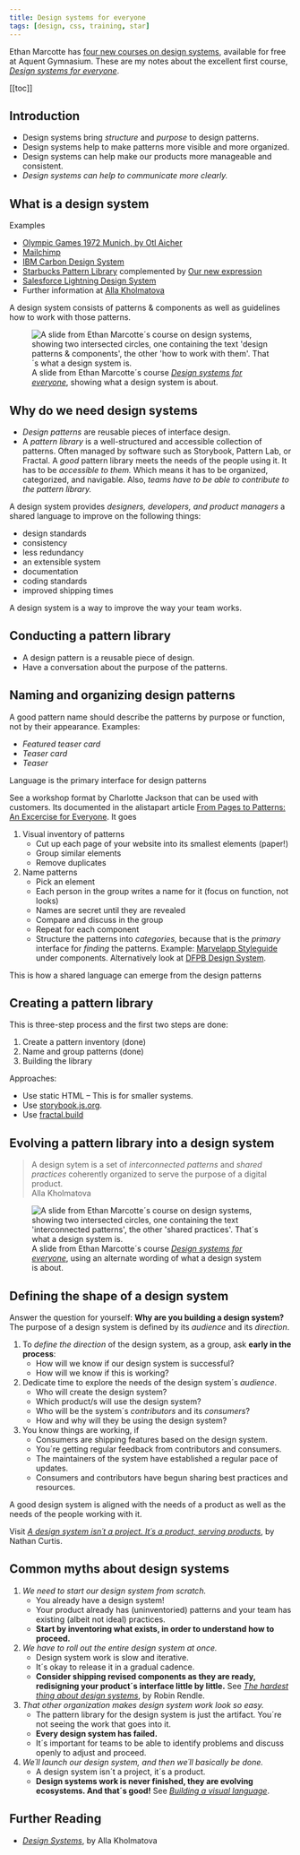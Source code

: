 ```yaml
---
title: Design systems for everyone
tags: [design, css, training, star]
---
```

Ethan Marcotte has [four new courses on design systems](https://thegymnasium.com/design-systems), available for free at Aquent Gymnasium. These are my notes about the excellent first course, *[Design systems for everyone](https://thegymnasium.com/design-systems#everyone)*.

[[toc]]

## Introduction

- Design systems bring *structure* and *purpose* to design patterns. 
- Design systems help to make patterns more visible and more organized. 
- Design systems can help make our products more manageable and consistent. 
- *Design systems can help to communicate more clearly.*

## What is a design system

Examples

- [Olympic Games 1972 Munich, by Otl Aicher](https://www.munich72collected.com/)
- [Mailchimp](https://ux.mailchimp.com/patterns)
- [IBM Carbon Design System](https://carbondesignsystem.com)
- [Starbucks Pattern Library](https://starbucks.com/developer/pattern-library) complemented by [Our new expression](https://creative.starbucks.com)
- [Salesforce Lightning Design System](https://lightningdesignsystem.com)
- Further information at [Alla Kholmatova](https://craftui.com)
    
A design system consists of patterns & components as well as guidelines how to work with those patterns.

<figure>
<img src="/img/design/what-is-a-design-system.png" alt="A slide from Ethan Marcotte´s course on design systems, showing two intersected circles, one containing the text 'design patterns & components', the other 'how to work with them'. That´s what a design system is.">
<figcaption>A slide from Ethan Marcotte´s course <em><a href="https://thegymnasium.com/design-systems#everyone">Design systems for everyone</a></em>, showing what a design system is about.</figcaption>
</figure>

## Why do we need design systems

- *Design patterns* are reusable pieces of interface design.
- A *pattern library* is a well-structured and accessible collection of patterns. Often managed by software such as Storybook, Pattern Lab, or Fractal. A *good* pattern library meets the needs of the people using it. It has to be *accessible to them.* Which means it has to be organized, categorized, and navigable. Also, *teams have to be able to contribute to the pattern library.*

A design system provides *designers, developers, and product managers* a shared language to improve on the following things:

- design standards
- consistency
- less redundancy
- an extensible system
- documentation
- coding standards
- improved shipping times

A design system is a way to improve the way your team works.

## Conducting a pattern library

- A design pattern is a reusable piece of design.
- Have a conversation about the purpose of the patterns.

## Naming and organizing design patterns

A good pattern name should describe the patterns by purpose or function, not by their appearance. Examples:

- *Featured teaser card*
- *Teaser card*
- *Teaser*

Language is the primary interface for design patterns

See a workshop format by Charlotte Jackson that can be used with customers. Its documented in the alistapart article [From Pages to Patterns: An Excercise for Everyone](https://alistapart.com/article/from-pages-to-patterns-an-exercise-for-everyone). It goes

1. Visual inventory of patterns
	- Cut up each page of your website into its smallest elements (paper!)
	- Group similar elements
	- Remove duplicates
2. Name patterns
	- Pick an element
	- Each person in the group writes a name for it (focus on function, not looks)
	- Names are secret until they are revealed
	- Compare and discuss in the group
	- Repeat for each component
	- Structure the patterns into *categories,* because that is the *primary* interface for *finding* the patterns. Example: [Marvelapp Styleguide](https://marvelapp.com/styleguide/overview/introduction) under components. Alternatively look at [DFPB Design System](https//cfpg.github.io/design-system/).

This is how a shared language can emerge from the design patterns

## Creating a pattern library

This is three-step process and the first two steps are done:

1. Create a pattern inventory (done)
2. Name and group patterns (done)
3. Building the library

Approaches:

- Use static HTML – This is for smaller systems.
- Use [storybook.js.org](https://stprybook.js.org).
- Use [fractal.build](https://fractal.build)

## Evolving a pattern library into a design system

<blockquote>A design sytem is a set of <em>interconnected patterns</em> and <em>shared practices</em> coherently organized to serve the purpose of a digital product.<footer>Alla Kholmatova</footer></blockquote>

<figure>
<img src="/img/design/design-system-patterns-and-practices.png" alt="A slide from Ethan Marcotte´s course on design systems, showing two intersected circles, one containing the text 'interconnected patterns', the other 'shared practices'. That´s what a design system is.">
<figcaption>A slide from Ethan Marcotte´s course <em><a href="https://thegymnasium.com/design-systems#everyone">Design systems for everyone</a></em>, using an alternate wording of what a design system is about.</figcaption>
</figure>

## Defining the shape of a design system

Answer the question for yourself: **Why are you building a design system?** The purpose of a design system is defined by its *audience* and its *direction*.

1. To *define the direction* of the design system, as a group, ask **early in the process**:
	- How will we know if our design system is successful?
	- How will we know if this is working?
2. Dedicate time to explore the needs of the design system´s *audience*.
	- Who will create the design system?
	- Which product/s will use the design system?
	- Who will be the system´s *contributors* and its *consumers*?
	- How and why will they be using the design system?
3. You know things are working, if
	- Consumers are shipping features based on the design system.
	- You´re getting regular feedback from contributors and consumers.
	- The maintainers of the system have established a regular pace of updates.
	- Consumers and contributors have begun sharing best practices and resources.

A good design system is aligned with the needs of a product as well as the needs of the people working with it.

Visit *[A design system isn´t a project. It´s a product, serving products](https://link.medium.com/PmAeEzHgR9)*, by Nathan Curtis.

## Common myths about design systems

1. *We need to start our design system from scratch.*
	- You already have a design system!
	- Your product already has (uninventoried) patterns and your team has existing (albeit not ideal) practices.
	- **Start by inventoring what exists, in order to understand how to proceed.**
2. *We have to roll out the entire design system at once.*
	- Design system work is slow and iterative.
	- It´s okay to release it in a gradual cadence.
	- **Consider shipping revised components as they are ready, redisigning your product´s interface little by little.** See *[The hardest thing about design systems](https://robinrendle.com/notes/the-hardest-thing-about-design-systems)*, by Robin Rendle.
3. *That other organization makes design system work look so easy.*
	- The pattern library for the design system is just the artifact. You´re not seeing the work that goes into it.
	- **Every design system has failed.**
	- It´s important for teams to be able to identify problems and discuss openly to adjust and proceed.
4. *We´ll launch our design system, and then we´ll basically be done.*
	- A design system isn´t a project, it´s a product.
	- **Design systems work is never finished, they are evolving ecosystems. And that´s good!** See *[Building a visual language](https://airbnb.design/building-a-visual-language)*.

## Further Reading
- *[Design Systems](https://shop.smashingmagazine.com/products/design-systems-by-alla-kholmatova)*, by Alla Kholmatova











